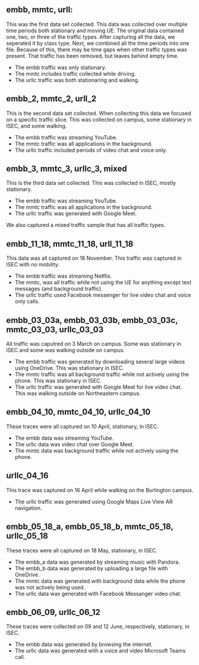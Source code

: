 ## embb, mmtc, urll:
This was the first data set collected. This data was collected over multiple time periods both stationary and moving UE. The original data contained one, two, or three of the traffic types. After capturing all the data, we seperated it by class type. Next, we combined all the time periods into one file. Because of this, there may be time gaps when other traffic types was present. That traffic has been removed, but leaves behind empty time.

- The embb traffic was only stationary.
- The mmtc includes traffic collected while driving. 
- The urllc traffic was both stationaring and walking. 

## embb_2, mmtc_2, urll_2
This is the second data set collected. When collecting this data we focused on a specific traffic slice. This was collected on campus, some stationary in ISEC, and some walking.

- The embb traffic was streaming YouTube.
- The mmtc traffic was all applications in the background.
- The urllc traffic included periods of video chat and voice only.

## embb_3, mmtc_3, urllc_3, mixed
This is the third data set collected. This was collected in ISEC, mostly stationary.

- The embb traffic was streaming YouTube.
- The mmtc traffic was all applications in the background.
- The urllc traffic was generated with Google Meet.

We also captured a mixed traffic sample that has all traffic types.

## embb_11_18, mmtc_11_18, urll_11_18
This data was all captured on 18 November. This traffic was captured in ISEC with no mobility.

- The embb traffic was streaming Netflix.
- The mmtc, was all traffic while not using the UE for anything except text messages (and background traffic).
- The urllc traffic used Facebook messenger for live video chat and voice only calls.

## embb_03_03a, embb_03_03b, embb_03_03c, mmtc_03_03, urllc_03_03
All traffic was caputred on 3 March on campus. Some was stationary in ISEC and some was walking outside on campus. 

- The embb traffic was generated by downloading several large videos using OneDrive. This was stationary in ISEC.
- The mmtc traffic was all background traffic while not actively using the phone. This was stationary in ISEC.
- The urllc traffic was generated with Google Meet for live video chat. This was walking outside on Northeastern campus.

## embb_04_10, mmtc_04_10, urllc_04_10
These traces were all captured on 10 April, stationary, in ISEC.

- The embb data was streaming YouTube.
- The urllc data was video chat over Google Meet.
- The mmtc data was background traffic while not actively using the phone.


## urllc_04_16
This trace was captured on 16 April while walking on the Burlington campus.

- The urllc traffic was generated using Google Maps Live View AR navigation.


## embb_05_18_a, embb_05_18_b, mmtc_05_18, urllc_05_18
These traces were all captured on 18 May, stationary, in ISEC.

- The embb_a data was generated by streaming music with Pandora.
- The embb_b data was generated by uploading a large file with OneDrive.
- The mmtc data was generated with background data while the phone was not actively being used.
- The urllc data was generated with Facebook Messanger video chat.

## embb_06_09, urllc_06_12
These traces were collected on 09 and 12 June, respectively, stationary, in ISEC.

- The embb data was generated by browsing the internet.
- The urllc data was generated with a voice and video Microsoft Teams call.

